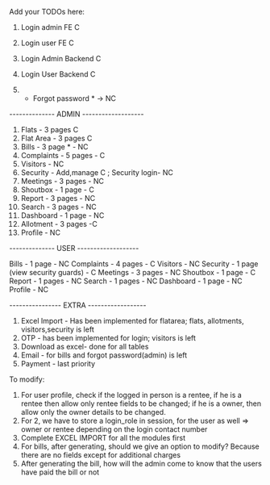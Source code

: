 Add your TODOs here:

1. Login admin FE C
2. Login user FE C
3. Login Admin Backend C
4. Login User Backend C

5. * Forgot password \* -> NC

-------------- ADMIN -------------------

1. Flats - 3 pages C
2. Flat Area - 3 pages C
3. Bills - 3 page \* - NC
4. Complaints - 5 pages - C
5. Visitors - NC
6. Security - Add,manage C ; Security login- NC
7. Meetings - 3 pages - NC
8. Shoutbox - 1 page - C
9. Report - 3 pages - NC
10. Search - 3 pages - NC
11. Dashboard - 1 page - NC
12. Allotment - 3 pages -C
13. Profile - NC

-------------- USER -------------------

Bills - 1 page - NC
Complaints - 4 pages - C
Visitors - NC
Security - 1 page (view security guards) - C 
Meetings - 3 pages - NC
Shoutbox - 1 page - C
Report - 1 pages - NC
Search - 1 pages - NC
Dashboard - 1 page - NC
Profile - NC

---------------- EXTRA ------------------

1. Excel Import - Has been implemented for flatarea; flats, allotments, visitors,security is left
2. OTP - has been implemented for login; visitors is left
3. Download as excel- done for all tables
4. Email - for bills and forgot password(admin) is left
5. Payment - last priority


To modify:

1. For user profile, check if the logged in person is a rentee, if he is a rentee then allow only rentee fields to be changed; if he is a owner, then allow only the owner details to be changed. 
2. For 2, we have to store a login_role in session, for the user as well => owner or rentee depending on the login contact number
3. Complete EXCEL IMPORT for all the modules first
4. For bills, after generating, should we give an option to modify? Because there are no fields except for additional charges
5. After generating the bill, how will the admin come to know that the users have paid the bill or not
